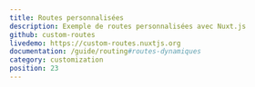 ```yaml
---
title: Routes personnalisées
description: Exemple de routes personnalisées avec Nuxt.js
github: custom-routes
livedemo: https://custom-routes.nuxtjs.org
documentation: /guide/routing#routes-dynamiques
category: customization
position: 23
---
```

